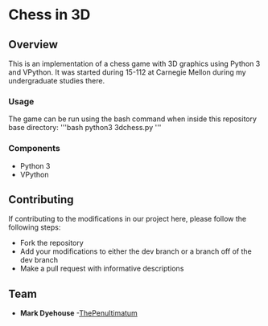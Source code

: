 # Chess in 3D

## Overview
This is an implementation of a chess game with 3D graphics using Python 3 and VPython. It was started during 15-112 at Carnegie Mellon during my undergraduate studies there.

### Usage
The game can be run using the bash command when inside this repository base directory:
'''bash
python3 3dchess.py
'''

### Components

* Python 3
* VPython

## Contributing

If contributing to the modifications in our project here, please follow the following steps:
* Fork the repository
* Add your modifications to either the dev branch or a branch off of the dev branch
* Make a pull request with informative descriptions

## Team

* **Mark Dyehouse** -[ThePenultimatum](https://github.com/ThePenultimatum)